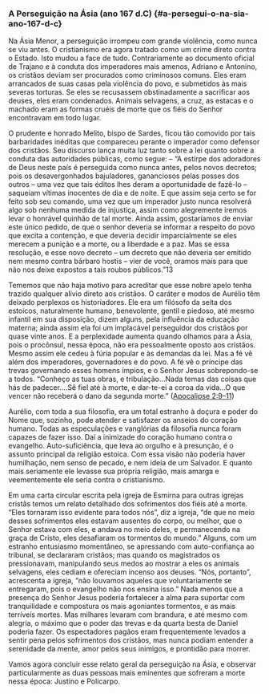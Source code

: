 ### A Perseguição na Ásia (ano 167 d.C) {#a-persegui-o-na-sia-ano-167-d-c}

Na Ásia Menor, a perseguição irrompeu com grande violência, como nunca se viu antes. O cristianismo era agora tratado como um crime direto contra o Estado. Isto mudou a face de tudo. Contrariamente ao documento oficial de Trajano e à conduta dos imperadores mais amenos, Adriano e Antonino, os cristãos deviam ser procurados como criminosos comuns. Eles eram arrancados de suas casas pela violência do povo, e submetidos às mais severas torturas. Se eles se recusassem obstinadamente a sacrificar aos deuses, eles eram condenados. Animais selvagens, a cruz, as estacas e o machado eram as formas cruéis de morte que os fiéis do Senhor encontravam em todo lugar.

O prudente e honrado Melito, bispo de Sardes, ficou tão comovido por tais barbaridades inéditas que compareceu perante o imperador como defensor dos cristãos. Seu discurso lança muita luz tanto sobre a lei quanto sobre a conduta das autoridades públicas, como segue: – “A estirpe dos adoradores de Deus neste país é perseguida como nunca antes, pelos novos decretos; pois os desavergonhados bajuladores, gananciosos pelas posses dos outros – uma vez que tais éditos lhes deram a oportunidade de fazê-lo – saqueiam vítimas inocentes de dia e de noite. E que assim seja certo se for feito sob seu comando, uma vez que um imperador justo nunca resolverá algo sob nenhuma medida de injustiça, assim como alegremente iremos levar o honrável quinhão de tal morte. Ainda assim, gostaríamos de enviar este único pedido, de que o senhor deveria se informar a respeito do povo que excita a contenção, e que deveria decidir imparcialmente se eles merecem a punição e a morte, ou a liberdade e a paz. Mas se essa resolução, e esse novo decreto – um decreto que não deveria ser emitido nem mesmo contra bárbaro hostis – vier de você, oramos mais para que não nos deixe expostos a tais roubos públicos.”13

Tememos que não haja motivo para acreditar que esse nobre apelo tenha trazido qualquer alívio direto aos cristãos. O caráter e modos de Aurélio têm deixado perplexos os historiadores. Ele era um filósofo da seita dos estoicos, naturalmente humano, benevolente, gentil e piedoso, até mesmo infantil em sua disposição, dizem alguns, pela influência da educação materna; ainda assim ela foi um implacável perseguidor dos cristãos por quase vinte anos. E a perplexidade aumenta quando olhamos para a Ásia, pois o procônsul, nessa época, não era pessoalmente oposto aos cristãos. Mesmo assim ele cedeu à fúria popular e às demandas da lei. Mas a fé vê além dos imperadores, governadores e do povo. A fé vê o príncipe das trevas governando esses homens ímpios, e o Senhor Jesus sobrepondo-se a todos. “Conheço as tuas obras, e tribulação…Nada temas das coisas que hás de padecer….Sê fiel até à morte, e dar-te-ei a coroa da vida…O que vencer não receberá o dano da segunda morte.” ([Apocalipse 2:9–11](http://bibliaonline.com.br/acf/ap/2/9-11))

Aurélio, com toda a sua filosofia, era um total estranho à doçura e poder do Nome que, sozinho, pode atender e satisfazer os anseios do coração humano. Todas as especulações e vanglórias da filosofia nunca foram capazes de fazer isso. Daí a inimizade do coração humano contra o evangelho. Auto-suficiência, que leva ao orgulho e à presunção, é o assunto principal da religião estoica. Com essa visão não poderia haver humilhação, nem senso de pecado, e nem ideia de um Salvador. E quanto mais seriamente ele levasse sua própria religião, mais amarga e veementemente ele seria contra o cristianismo.

Em uma carta circular escrita pela igreja de Esmirna para outras igrejas cristãs temos um relato detalhado dos sofrimentos dos fiéis até a morte. “Eles tornaram isso evidente para todos nós”, diz a igreja, “de que no meio desses sofrimentos eles estavam ausentes do corpo, ou melhor, que o Senhor estava com eles, e andava no meio deles, e permanecendo na graça de Cristo, eles desafiaram os tormentos do mundo.” Alguns, com um estranho entusiasmo momentâneo, se apressando com auto-confiança ao tribunal, se declararam cristãos; mas quando os magistrados os pressionavam, manipulando seus medos ao mostrar a eles os animais selvagens, eles cediam e ofereciam incenso aos deuses. “Nós, portanto”, acrescenta a igreja, “não louvamos aqueles que voluntariamente se entregaram, pois o evangelho não nos ensina isso.” Nada menos que a presença do Senhor Jesus poderia fortalecer a alma para suportar com tranquilidade e compostura os mais agoniantes tormentos, e as mais terríveis mortes. Mas milhares levaram com brandura, e até mesmo com alegria, o máximo que o poder das trevas e da quarta besta de Daniel poderia fazer. Os espectadores pagãos eram frequentemente levados a sentir pena pelos sofrimentos dos cristãos, mas nunca podiam entender a serenidade da mente, amor pelos seus inimigos, e prontidão para morrer.

Vamos agora concluir esse relato geral da perseguição na Ásia, e observar particularmente as duas pessoas mais eminentes que sofreram a morte nessa época: Justino e Policarpo.